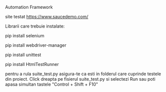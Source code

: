 Automation Framework

site testat https://www.saucedemo.com/

Librarii care trebuie instalate:

pip install selenium

pip install webdriver-manager

pip install unittest

pip install HtmlTestRunner

pentru a rula suite_test.py asigura-te ca esti in folderul care cuprinde testele din proiect. Click dreapta pe fisierul suite_test.py si selectezi Run sau poti apasa simultan tastele "Control + Shift + F10"
